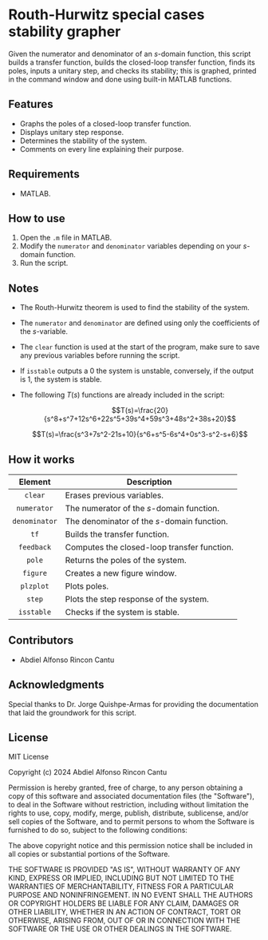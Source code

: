 # Routh-Hurwitz special cases stability grapher #
Given the numerator and denominator of an $s$-domain function, this script builds a transfer function, builds the closed-loop transfer function, finds its poles, inputs a unitary step, and checks its stability; this is graphed, printed in the command window and done using built-in MATLAB functions.

## Features ##
- Graphs the poles of a closed-loop transfer function.
- Displays unitary step response.
- Determines the stability of the system.
- Comments on every line explaining their purpose.

## Requirements ##
- MATLAB.

## How to use ##
1. Open the `.m` file in MATLAB.
2. Modify the `numerator` and `denominator` variables depending on your $s$-domain function.
3. Run the script.

## Notes ##
- The Routh-Hurwitz theorem is used to find the stability of the system.
- The `numerator` and `denominator` are defined using only the coefficients of the $s$-variable.
- The `clear` function is used at the start of the program, make sure to save any previous variables before running the script.
- If `isstable` outputs a $0$ the system is unstable, conversely, if the output is $1$, the system is stable.
- The following $T(s)$ functions are already included in the script:
  
  $$T(s)=\frac{20}{s^8+s^7+12s^6+22s^5+39s^4+59s^3+48s^2+38s+20}$$

  $$T(s)=\frac{s^3+7s^2-21s+10}{s^6+s^5-6s^4+0s^3-s^2-s+6}$$

## How it works ##
| Element       | Description                                     |
|:-------------:|-------------------------------------------------|
| `clear`       | Erases previous variables.                      |
| `numerator`   | The numerator of the $s$-domain function.          |
| `denominator` | The denominator of the $s$-domain function.        |
| `tf`          | Builds the transfer function.                    |
| `feedback`    | Computes the closed-loop transfer function.     |
| `pole`        | Returns the poles of the system.                |
| `figure`      | Creates a new figure window.                    |
| `plzplot`     | Plots poles.                                    |
| `step`        | Plots the step response of the system.          |
| `isstable`    | Checks if the system is stable.                 |


## Contributors ##
- Abdiel Alfonso Rincon Cantu

## Acknowledgments ##
Special thanks to Dr. Jorge Quishpe-Armas for providing the documentation that laid the groundwork for this script.

## **License** ##  
MIT License

Copyright (c) 2024 Abdiel Alfonso Rincon Cantu

Permission is hereby granted, free of charge, to any person obtaining a copy
of this software and associated documentation files (the "Software"), to deal
in the Software without restriction, including without limitation the rights
to use, copy, modify, merge, publish, distribute, sublicense, and/or sell
copies of the Software, and to permit persons to whom the Software is
furnished to do so, subject to the following conditions:

The above copyright notice and this permission notice shall be included in all
copies or substantial portions of the Software.

THE SOFTWARE IS PROVIDED "AS IS", WITHOUT WARRANTY OF ANY KIND, EXPRESS OR
IMPLIED, INCLUDING BUT NOT LIMITED TO THE WARRANTIES OF MERCHANTABILITY,
FITNESS FOR A PARTICULAR PURPOSE AND NONINFRINGEMENT. IN NO EVENT SHALL THE
AUTHORS OR COPYRIGHT HOLDERS BE LIABLE FOR ANY CLAIM, DAMAGES OR OTHER
LIABILITY, WHETHER IN AN ACTION OF CONTRACT, TORT OR OTHERWISE, ARISING FROM,
OUT OF OR IN CONNECTION WITH THE SOFTWARE OR THE USE OR OTHER DEALINGS IN THE
SOFTWARE.
